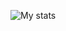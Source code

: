 ![My stats](https://github-readme-stats.vercel.app/api?username=4eexotel&show_icons=true&count_private=true)
